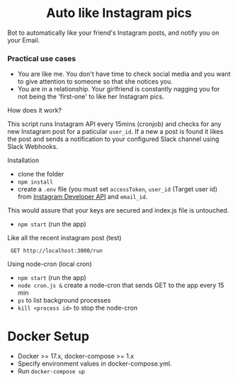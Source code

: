 <h1 align="center"> Auto like Instagram pics </h1>

Bot to automatically like your friend's Instagram posts, and notify you on your Email.

### Practical use cases

 - You are like me. You don't have time to check social media and you want to give attention to someone so that she notices you.
 - You are in a relationship. Your girlfriend is constantly nagging you for not being the 'first-one' to like her Instagram pics.

 How does it work?

 This script runs Instagram API every 15mins (cronjob) and checks for any new Instagram post for a paticular `user_id`. If a new a post is found it likes the post and sends a notification to your configured Slack channel using Slack Webhooks.

Installation

 - clone the folder
 - `npm install`
 - create a `.env` file (you must set `accessToken`, `user_id` (Target user id) from [Instagram Developer API](https://www.instagram.com/developer) and `email_id`.
 
 This would assure that your keys are secured and index.js file is untouched.
 - `npm start` (run the app)

Like all the recent instagram post (test)

     GET http://localhost:3000/run

 Using node-cron (local cron)

 - `npm start` (run the app)
 - `node cron.js &` create a node-cron that sends GET to the app every 15 min
 - `ps` to list background processes
 - `kill <process id>` to stop the node-cron
 
 
Docker Setup
===================

 - Docker >= 17.x, docker-compose >= 1.x
 - Specify environment values in docker-compose.yml.
 - Run `docker-compose up`
